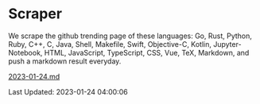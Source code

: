 # Scraper

We scrape the github trending page of these languages: Go, Rust, Python, Ruby, C++, C, Java, Shell, Makefile, Swift, Objective-C, Kotlin, Jupyter-Notebook, HTML, JavaScript, TypeScript, CSS, Vue, TeX, Markdown, and push a markdown result everyday.

[2023-01-24.md](https://github.com/yangwenmai/github-trending-backup/blob/master/2023-01-24.md)

Last Updated: 2023-01-24 04:00:06
